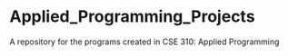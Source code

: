 # Applied_Programming_Projects
A repository for the programs created in CSE 310: Applied Programming
